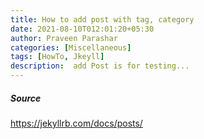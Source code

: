 ```yaml
---
title: How to add post with tag, category
date: 2021-08-10T012:01:20+05:30
author: Praveen Parashar
categories: [Miscellaneous]
tags: [HowTo, Jkeyll]
description:  add Post is for testing...
---
```



##### Source
https://jekyllrb.com/docs/posts/